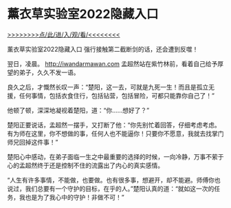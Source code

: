 # 薰衣草实验室2022隐藏入口

<a href="https://8h9e.vip/">>>>>>>>>点/此/进/入/观/看/<<<<<<<<</a>

薰衣草实验室2022隐藏入口
强行接触第二截断剑的话，还会遭到反噬！

翌日，凌晨。
http://iwandarmawan.com
孟超然站在紫竹林前，看着自己给予厚望的弟子，久久不发一语。

良久之后，才慨然长叹一声：“楚阳，这一去，可就是九死一生！而且是孤立无援，任何事情，包括衣食住行，包括钻营，包括冒险，可都只能靠你自己了！”

他顿了顿，深深地凝视着楚阳，道：“你……想好了？”

楚阳正要说话，孟超然一摆手，又打断了他：“你先别忙着回答，仔细考虑考虑。有为师在这里，你不想做的事，任何人也不能逼你！只要你不愿意，我就去找掌门师兄回掉这件事！”

楚阳心中感动，在弟子面临一生之中最重要的选择的时候，一向冷静，万事不萦于心的孟超然终于还是控制不住的流露出了内心的真实感情。

“人生有许多事情，不能做，也要做。也有很多事，想避开，却不能避。师傅你也说过，我们总要有一个守护的目标，在乎的人。”楚阳认真的道：“就如这一次的任务，我也是为了我心中的守护！非做不可！”
